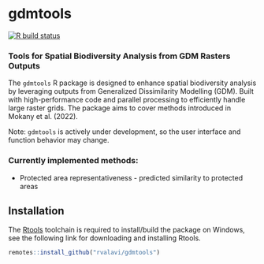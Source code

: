 # gdmtools

[![R build
status](https://github.com/rvalavi/gdmtools/workflows/R-CMD-check/badge.svg)](https://github.com/rvalavi/gdmtools/actions)

### Tools for Spatial Biodiversity Analysis from GDM Rasters Outputs

The `gdmtools` R package is designed to enhance spatial biodiversity analysis by leveraging outputs from Generalized Dissimilarity Modelling (GDM). Built with high-performance code and parallel processing to efficiently handle large raster grids. The package aims to cover methods introduced in Mokany et al. (2022).

Note: `gdmtools` is actively under development, so the user interface and function behavior may change.

### Currently implemented methods:
- Protected area representativeness - predicted similarity to protected areas



## Installation

The [Rtools](https://cran.r-project.org/bin/windows/Rtools/) toolchain is required to install/build the package on Windows, see the following link for downloading and installing Rtools.

```r
remotes::install_github("rvalavi/gdmtools")
```
